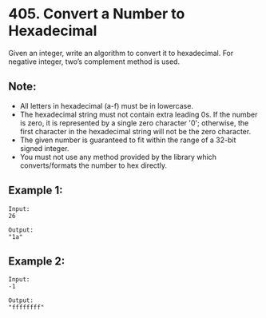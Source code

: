 # 405. Convert a Number to Hexadecimal

Given an integer, write an algorithm to convert it to hexadecimal. For negative integer, two’s complement method is used.

## Note:

* All letters in hexadecimal (a-f) must be in lowercase.
* The hexadecimal string must not contain extra leading 0s. If the number is zero, it is represented by a single zero character '0'; otherwise, the first character in the hexadecimal string will not be the zero character.
* The given number is guaranteed to fit within the range of a 32-bit signed integer.
* You must not use any method provided by the library which converts/formats the number to hex directly.

## Example 1:

```
Input:
26

Output:
"1a"
```

## Example 2:

```
Input:
-1

Output:
"ffffffff"
```